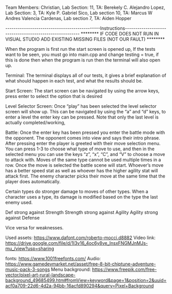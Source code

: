 Team Members:
              Christian, Lab Section: 11, TA: Berekely C.
              Alejandro Lopez, Lab Section: 3, TA: Kyle P.
              Gabriel Sico, Lab section 10, TA: Marcus W
              Andres Valencia Cardenas, Lab section 7, TA: Aiden Hopper

----------------------------------------------Instructions--------------------------------------------------------
******** IF CODE DOES NOT RUN IN VISUAL STUDIO ADD EXISTING MISSING FILES (NOT OUR FAULT) ********

When the program is first run the start screen is opened up, If the tests want to be seen, you must go into main.cpp and change testing = true, if this is done then when the program is run then the terminal will also open up.

Terminal: The terminal displays all of our tests, it gives a brief explanation of what should happen in each test, and what the results should be. 

Start Screen: The start screen can be navigated by using the arrow keys, press enter to select the option that is desired

Level Selector Screen: Once “play” has been selected the level selector screen will show up. This can be navigated by using the “a” and “d” keys, to enter a level the enter key can be pressed. Note that only the last level is actually completed/working, 

Battle: Once the enter key has been pressed you enter the battle mode with the opponent. The opponent comes into view and says their intro phrase. After pressing enter the player is greeted with their move selection menu. You can press 1-3 to choose what type of move to use, and then in the selected menu you can use the keys “z”, “x”, “C”, and “V” to choose a move to attack with. Moves of the same type cannot be used multiple times in a row. Once the move is selected the battle scene will start. Whoever’s move has a better speed stat as well as whoever has the higher agility stat will attack first. The enemy character picks their move at the same time that the player does automatically. 

Certain types do stronger damage to moves of other types. When a character uses a type, its damage is modified based on the type the last enemy used. 

Def strong against Strength
Strength strong against Agility
Agility strong against Defense

Vice versa for weaknesses.

Used assets:
https://www.dafont.com/roberto-mocci.d8882 
Video link: 
https://drive.google.com/file/d/1I3v16_4oc6y8ve_InsxFNGMJnMJs-mu_/view?usp=sharing 

fonts: https://www.1001freefonts.com/ Audio: https://www.gamedevmarket.net/asset/free-8-bit-chiptune-adventure-music-pack-3-songs Menu background: https://www.freepik.com/free-vector/pixel-art-rural-landscape-background_49685499.htm#fromView=keyword&page=1&position=2&uuid=acf0a709-22d6-4d2a-94bb-16acfd890294&query=Pixel+Background
